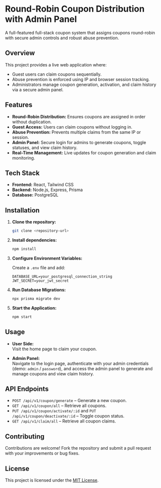 # Round-Robin Coupon Distribution with Admin Panel

A full-featured full-stack coupon system that assigns coupons round-robin with secure admin controls and robust abuse prevention.

## Overview

This project provides a live web application where:
- Guest users can claim coupons sequentially.
- Abuse prevention is enforced using IP and browser session tracking.
- Administrators manage coupon generation, activation, and claim history via a secure admin panel.

## Features

- **Round-Robin Distribution:** Ensures coupons are assigned in order without duplication.
- **Guest Access:** Users can claim coupons without logging in.
- **Abuse Prevention:** Prevents multiple claims from the same IP or session.
- **Admin Panel:** Secure login for admins to generate coupons, toggle statuses, and view claim history.
- **Real-Time Management:** Live updates for coupon generation and claim monitoring.

## Tech Stack

- **Frontend:** React, Tailwind CSS
- **Backend:** Node.js, Express, Prisma
- **Database:** PostgreSQL

## Installation

1. **Clone the repository:**
   ```bash
   git clone <repository-url>
   ```
2. **Install dependencies:**
   ```bash
   npm install
   ```
3. **Configure Environment Variables:**

   Create a `.env` file and add:
   ```env
   DATABASE_URL=your_postgresql_connection_string
   JWT_SECRET=your_jwt_secret
   ```
4. **Run Database Migrations:**
   ```bash
   npx prisma migrate dev
   ```
5. **Start the Application:**
   ```bash
   npm start
   ```

## Usage

- **User Side:**  
  Visit the home page to claim your coupon.

- **Admin Panel:**  
  Navigate to the login page, authenticate with your admin credentials (demo: `admin` / `password`), and access the admin panel to generate and manage coupons and view claim history.

## API Endpoints

- `POST /api/v1/coupon/generate` – Generate a new coupon.
- `GET /api/v1/coupon/all` – Retrieve all coupons.
- `PUT /api/v1/coupon/activate/:id` and `PUT /api/v1/coupon/deactivate/:id` – Toggle coupon status.
- `GET /api/v1/claim/all` – Retrieve all coupon claims.

## Contributing

Contributions are welcome! Fork the repository and submit a pull request with your improvements or bug fixes.

## License

This project is licensed under the [MIT License](LICENSE).